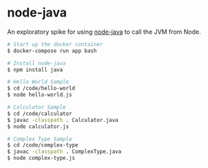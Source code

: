 node-java
=========
An exploratory spike for using [node-java](https://github.com/joeferner/node-java)
to call the JVM from Node.

```bash
# Start up the docker container
$ docker-compose run app bash

# Install node-java
$ npm install java

# Hello World Sample
$ cd /code/hello-world
$ node hello-world.js

# Calculator Sample
$ cd /code/calculator
$ javac -classpath . Calculator.java
$ node calculator.js

# Complex Type Sample
$ cd /code/complex-type
$ javac -classpath . ComplexType.java
$ node complex-type.js
```
